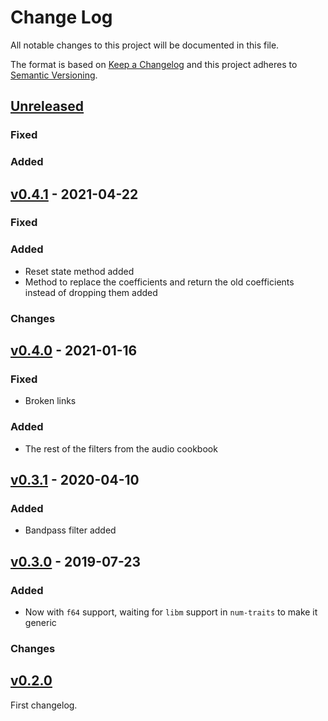 # Change Log

All notable changes to this project will be documented in this file.

The format is based on [Keep a Changelog](http://keepachangelog.com/)
and this project adheres to [Semantic Versioning](http://semver.org/).

## [Unreleased]

### Fixed

### Added

## [v0.4.1] - 2021-04-22

### Fixed

### Added

* Reset state method added
* Method to replace the coefficients and return the old coefficients instead of dropping them added

### Changes

## [v0.4.0] - 2021-01-16

### Fixed

* Broken links

### Added

* The rest of the filters from the audio cookbook

## [v0.3.1] - 2020-04-10

### Added

* Bandpass filter added

## [v0.3.0] - 2019-07-23

### Added

* Now with `f64` support, waiting for `libm` support in `num-traits` to make it generic

### Changes

## [v0.2.0]

First changelog.


[Unreleased]: https://github.com/korken89/biquad-rs/compare/v0.4.1...master
[v0.4.1]: https://github.com/korken89/biquad-rs/compare/v0.4.0...v0.4.1
[v0.4.0]: https://github.com/korken89/biquad-rs/compare/v0.3.1...v0.4.0
[v0.3.1]: https://github.com/korken89/biquad-rs/compare/v0.3.0...v0.3.1
[v0.3.0]: https://github.com/korken89/biquad-rs/compare/v0.2.0...v0.3.0
[v0.2.0]: https://github.com/korken89/biquad-rs/compare/v0.1.0...v0.2.0
